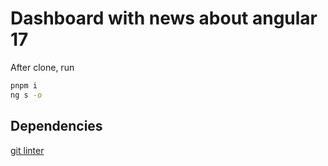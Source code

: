 # Dashboard with news about angular 17

After clone, run

```bash
pnpm i
ng s -o
```

## Dependencies

[git linter](https://www.npmjs.com/package/git-commit-msg-linter)
